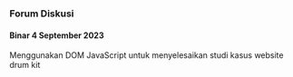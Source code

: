 ### Forum Diskusi 
#### Binar 4 September 2023

Menggunakan DOM JavaScript untuk menyelesaikan studi kasus website drum kit